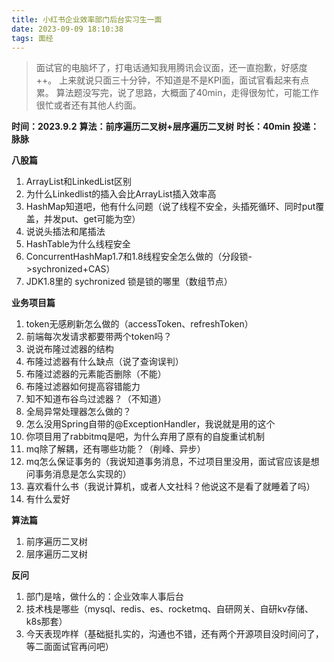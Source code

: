 ```yaml
---
title: 小红书企业效率部门后台实习生一面
date: 2023-09-09 18:10:38
tags: 面经
---
```


> 面试官的电脑坏了，打电话通知我用腾讯会议面，还一直抱歉，好感度++。
> 上来就说只面三十分钟，不知道是不是KPI面，面试官看起来有点累。
> 算法题没写完，说了思路，大概面了40min，走得很匆忙，可能工作很忙或者还有其他人约面。

**时间：2023.9.2**
**算法：前序遍历二叉树+层序遍历二叉树**
**时长：40min**
**投递：脉脉**

**八股篇**

1. ArrayList和LinkedList区别
2. 为什么Linkedlist的插入会比ArrayList插入效率高
3. HashMap知道吧，他有什么问题（说了线程不安全，头插死循环、同时put覆盖，并发put、get可能为空）
4. 说说头插法和尾插法
5. HashTable为什么线程安全
6. ConcurrentHashMap1.7和1.8线程安全怎么做的（分段锁->sychronized+CAS）
7. JDK1.8里的 sychronized 锁是锁的哪里（数组节点）

**业务项目篇**

1. token无感刷新怎么做的（accessToken、refreshToken）
2. 前端每次发请求都要带两个token吗？
3. 说说布隆过滤器的结构
4. 布隆过滤器有什么缺点（说了查询误判）
5. 布隆过滤器的元素能否删除（不能）
6. 布隆过滤器如何提高容错能力
7. 知不知道布谷鸟过滤器？（不知道）
8. 全局异常处理器怎么做的？
9. 怎么没用Spring自带的@ExceptionHandler，我说就是用的这个
10. 你项目用了rabbitmq是吧，为什么弃用了原有的自旋重试机制
11. mq除了解耦，还有哪些功能？（削峰、异步）
12. mq怎么保证事务的（我说知道事务消息，不过项目里没用，面试官应该是想问事务消息是怎么实现的）
13. 喜欢看什么书（我说计算机，或者人文社科？他说这不是看了就睡着了吗）
14. 有什么爱好

**算法篇**

1. 前序遍历二叉树
2. 层序遍历二叉树

**反问**

1. 部门是啥，做什么的：企业效率人事后台
2. 技术栈是哪些（mysql、redis、es、rocketmq、自研网关、自研kv存储、k8s那套）
3. 今天表现咋样（基础挺扎实的，沟通也不错，还有两个开源项目没时间问了，等二面面试官再问吧）




